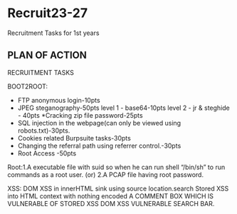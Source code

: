 # Recruit23-27
Recruitment Tasks for 1st years 

## PLAN OF ACTION ##

RECRUITMENT TASKS

BOOT2ROOT:

* FTP anonymous login-10pts
* JPEG steganography-50pts
       level 1 - base64-10pts
       level 2 - jr & steghide - 40pts
*Cracking zip file password-25pts
* SQL injection in the webpage(can only be viewed using robots.txt)-30pts.
* Cookies related Burpsuite tasks-30pts
* Changing the referral path using referrer control.-30pts
* Root Access -50pts

Root:1.A executable file with suid so when he can run shell “/bin/sh” to run commands as a root user.
(or)
2.A PCAP file having root password.



XSS:
DOM XSS in innerHTML sink using source location.search
Stored XSS into HTML context with nothing encoded
A COMMENT BOX WHICH IS VULNERABLE OF STORED XSS
DOM XSS VULNERABLE SEARCH BAR.
